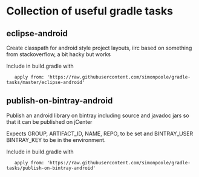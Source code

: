 # Collection of useful gradle tasks

## eclipse-android

Create classpath for android style project layouts, iirc based on something from stackoverflow, a bit hacky but works

Include in build.gradle with 
       
       apply from: 'https://raw.githubusercontent.com/simonpoole/gradle-tasks/master/eclipse-android'
       
## publish-on-bintray-android

Publish an android library on bintray including source and javadoc jars so that it can be published on jCenter 

Expects GROUP, ARTIFACT_ID, NAME, REPO, to be set and BINTRAY_USER BINTRAY_KEY to be in the environment.

Include in build.gradle with
       
       apply from: 'https://raw.githubusercontent.com/simonpoole/gradle-tasks/publish-on-bintray-android'